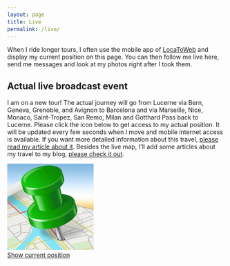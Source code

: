 ```yaml
---
layout: page
title: Live
permalink: /live/
---
```


When I ride longer tours, I often use the mobile app of [LocaToWeb](https://locatoweb.com/user/mcpringle) and display my current position on this page. You can then follow me live here, send me messages and look at my photos right after I took them.

## Actual live broadcast event

I am on a new tour! The actual journey will go from Lucerne via Bern, Geneva, Grenoble, and Avignon to Barcelona and via Marseille, Nice, Monaco, Saint-Tropez, San Remo, Milan and Gotthard Pass back to Lucerne. Please click the icon below to get access to my actual position. It will be updated every few seconds when I move and mobile internet access is available. If you want more detailed information about this travel, [please read my article about it](/Barcelona/). Besides the live map, I'll add some articles about my travel to my blog, [please check it out](/).

[![LocaToWeb](images/locatoweb.jpg)  
Show current position](https://locatoweb.com/map/single/0509174878)

